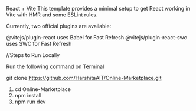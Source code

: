 React + Vite
This template provides a minimal setup to get React working in Vite with HMR and some ESLint rules.

Currently, two official plugins are available:

@vitejs/plugin-react uses Babel for Fast Refresh
@vitejs/plugin-react-swc uses SWC for Fast Refresh


//Steps to Run Locally

Run the following command on Terminal

git clone https://github.com/HarshitaAIT/Online-Marketplace.git
1) cd Online-Marketplace
2) npm install
3) npm run dev
